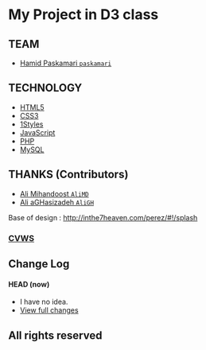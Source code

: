 # My Project in D3 class

## TEAM
* [Hamid Paskamari `paskamari`](https://github.com/paskamari)

## TECHNOLOGY
* [HTML5](http://ali.md/wiki/html5)
* [CSS3](http://ali.md/css3ref)
* [1Styles](http://ali.md/1styles)
* [JavaScript](http://ali.md/wiki/javascript)
* [PHP](http://ali.md/php/)
* [MySQL](http://ali.md/wiki/mysql)

## THANKS (Contributors)
* [Ali Mihandoost `AliMD`](https://github.com/AliMD)
* [Ali aGHasizadeh `AliGH`](https://github.com/AliGH)

Base of design : http://inthe7heaven.com/perez/#!/splash

### [CVWS](http://ali.md/cvws)

## Change Log

#### HEAD (now)
  * I have no idea.
  * [View full changes](https://github.com/paskamari/d3project)
  
  
## All rights reserved ###
    
